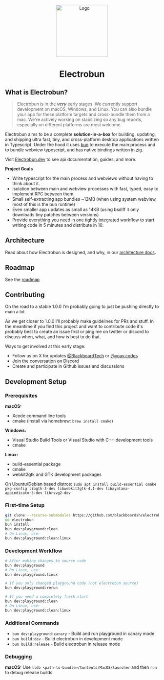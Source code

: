 <p align="center">
  <a href="https://electrobun.dev"><img src="https://github.com/blackboardsh/electrobun/assets/75102186/8799b522-0507-45e9-86e3-c3cfded1aa7c" alt="Logo" height=170></a>
</p>
<h1 align="center">Electrobun</h1>

<div align="center">
</div>

## What is Electrobun?

> Electrobun is in the **_very_** early stages. We currently support development on macOS, Windows, and Linux. You can also bundle your app for these platform targets and cross-bundle them from a mac. We're actively working on stabilizing so any bug reports, especially on different platforms are most welcome.

Electrobun aims to be a complete **solution-in-a-box** for building, updating, and shipping ultra fast, tiny, and cross-platform desktop applications written in Typescript.
Under the hood it uses <a href="https://bun.sh">bun</a> to execute the main process and to bundle webview typescript, and has native bindings written in <a href="https://ziglang.org/">zig</a>.

Visit <a href="https://www.electrobun.dev/">Electrobun.dev</a> to see api documentation, guides, and more.

**Project Goals**

- Write typescript for the main process and webviews without having to think about it.
- Isolation between main and webview processes with fast, typed, easy to implement RPC between them.
- Small self-extracting app bundles ~12MB (when using system webview, most of this is the bun runtime)
- Even smaller app updates as small as 14KB (using bsdiff it only downloads tiny patches between versions)
- Provide everything you need in one tightly integrated workflow to start writing code in 5 minutes and distribute in 10.

## Architecture

Read about how Electrobun is designed, and why, in our <a href="https://www.electrobun.dev/docs/guides/Architecture/Overview">architecture docs</a>.

## Roadmap

See the <a href="https://github.com/orgs/blackboardsh/projects/5">roadmap</a>

## Contributing

On the road to a stable 1.0.0 I'm probably going to just be pushing directly to main a lot.

As we get closer to 1.0.0 I'll probably make guidelines for PRs and stuff. In the meantime if you find this project and want to contribute code it's probably best to create an issue first or ping me on twitter or discord to discuss when, what, and how is best to do that.

Ways to get involved at this early stage:

- Follow us on X for updates <a href="https://twitter.com/BlackboardTech">@BlackboardTech</a> or <a href="https://bsky.app/profile/yoav.codes">@yoav.codes</a>
- Join the conversation on <a href="https://discord.gg/ueKE4tjaCE">Discord</a>
- Create and participate in Github issues and discussions

## Development Setup

### Prerequisites

**macOS:**
- Xcode command line tools
- cmake (install via homebrew: `brew install cmake`)

**Windows:**
- Visual Studio Build Tools or Visual Studio with C++ development tools
- cmake

**Linux:**
- build-essential package
- cmake
- webkit2gtk and GTK development packages

On Ubuntu/Debian based distros: `sudo apt install build-essential cmake pkg-config libgtk-3-dev libwebkit2gtk-4.1-dev libayatana-appindicator3-dev librsvg2-dev`

### First-time Setup

```bash
git clone --recurse-submodules https://github.com/blackboardsh/electrobun.git
cd electrobun
bun install
bun dev:playground:clean
# On Linux, use:
bun dev:playground:clean:linux
```

### Development Workflow

```bash
# After making changes to source code
bun dev:playground
# On Linux, use:
bun dev:playground:linux

# If you only changed playground code (not electrobun source)
bun dev:playground:rerun

# If you need a completely fresh start
bun dev:playground:clean
# On Linux, use:
bun dev:playground:clean:linux
```

### Additional Commands

- `bun dev:playground:canary` - Build and run playground in canary mode
- `bun build:dev` - Build electrobun in development mode
- `bun build:release` - Build electrobun in release mode

### Debugging

**macOS:** Use `lldb <path-to-bundle>/Contents/MacOS/launcher` and then `run` to debug release builds
